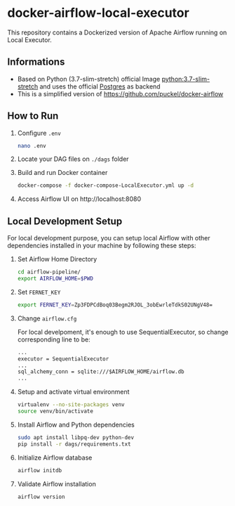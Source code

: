 # docker-airflow-local-executor

This repository contains a Dockerized version of Apache Airflow running on Local Executor.

## Informations

* Based on Python (3.7-slim-stretch) official Image [python:3.7-slim-stretch](https://hub.docker.com/_/python/) and uses the official [Postgres](https://hub.docker.com/_/postgres/) as backend
* This is a simplified version of https://github.com/puckel/docker-airflow

## How to Run

1) Configure `.env`

   ```sh
   nano .env
   ```
2) Locate your DAG files on `./dags` folder

3) Build and run Docker container

   ```sh
   docker-compose -f docker-compose-LocalExecutor.yml up -d
   ```

4) Access Airflow UI on http://localhost:8080

## Local Development Setup

For local development purpose, you can setup local Airflow with other dependencies installed in your machine by following these steps:

1. Set Airflow Home Directory

   ```sh
   cd airflow-pipeline/
   export AIRFLOW_HOME=$PWD
   ```

1. Set `FERNET_KEY`

   ```sh
   export FERNET_KEY=Zp3FDPCdBoq03Begm2RJOL_3obEwrleTdkS02UNgV48=
   ```

1. Change `airflow.cfg`

   For local develpoment, it's enough to use SequentialExecutor, so change corresponding line to be:

   ```txt
   ...
   executor = SequentialExecutor
   ...
   sql_alchemy_conn = sqlite:///$AIRFLOW_HOME/airflow.db
   ...
   ```

1. Setup and activate virtual environment

   ```sh
   virtualenv --no-site-packages venv
   source venv/bin/activate
   ```

1. Install Airflow and Python dependencies

   ```sh
   sudo apt install libpq-dev python-dev
   pip install -r dags/requirements.txt
   ```

1. Initialize Airflow database

   ```sh
   airflow initdb
   ```

1. Validate Airflow installation

   ```sh
   airflow version
   ```
